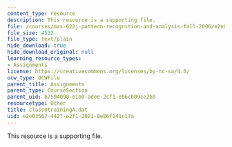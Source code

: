 ```yaml
---
content_type: resource
description: This resource is a supporting file.
file: /courses/mas-622j-pattern-recognition-and-analysis-fall-2006/e2e035674427e2f120218e86f141c17a_class0trainingA.dat
file_size: 4532
file_type: text/plain
hide_download: true
hide_download_original: null
learning_resource_types:
- Assignments
license: https://creativecommons.org/licenses/by-nc-sa/4.0/
ocw_type: OCWFile
parent_title: Assignments
parent_type: CourseSection
parent_uid: b7594090-e1b0-adee-2cf1-eb6cb09ce2b8
resourcetype: Other
title: class0trainingA.dat
uid: e2e03567-4427-e2f1-2021-8e86f141c17a
---
```

This resource is a supporting file.
